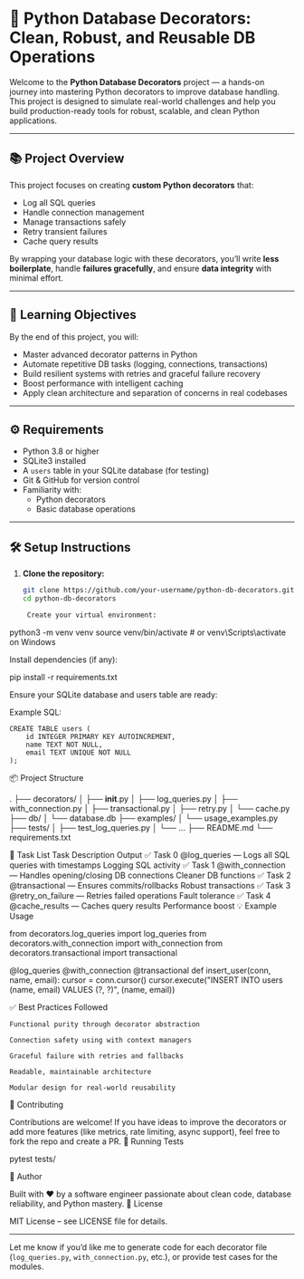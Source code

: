 # 🧠 Python Database Decorators: Clean, Robust, and Reusable DB Operations

Welcome to the **Python Database Decorators** project — a hands-on journey into mastering Python decorators to improve database handling. This project is designed to simulate real-world challenges and help you build production-ready tools for robust, scalable, and clean Python applications.

---

## 📚 Project Overview

This project focuses on creating **custom Python decorators** that:

- Log all SQL queries
- Handle connection management
- Manage transactions safely
- Retry transient failures
- Cache query results

By wrapping your database logic with these decorators, you’ll write **less boilerplate**, handle **failures gracefully**, and ensure **data integrity** with minimal effort.

---

## 🎯 Learning Objectives

By the end of this project, you will:

- Master advanced decorator patterns in Python
- Automate repetitive DB tasks (logging, connections, transactions)
- Build resilient systems with retries and graceful failure recovery
- Boost performance with intelligent caching
- Apply clean architecture and separation of concerns in real codebases

---

## ⚙️ Requirements

- Python 3.8 or higher
- SQLite3 installed
- A `users` table in your SQLite database (for testing)
- Git & GitHub for version control
- Familiarity with:
  - Python decorators
  - Basic database operations

---

## 🛠 Setup Instructions

1. **Clone the repository:**

   ```bash
   git clone https://github.com/your-username/python-db-decorators.git
   cd python-db-decorators

    Create your virtual environment:

python3 -m venv venv
source venv/bin/activate  # or venv\Scripts\activate on Windows

Install dependencies (if any):

pip install -r requirements.txt

Ensure your SQLite database and users table are ready:

Example SQL:

    CREATE TABLE users (
        id INTEGER PRIMARY KEY AUTOINCREMENT,
        name TEXT NOT NULL,
        email TEXT UNIQUE NOT NULL
    );

📦 Project Structure

.
├── decorators/
│   ├── __init__.py
│   ├── log_queries.py
│   ├── with_connection.py
│   ├── transactional.py
│   ├── retry.py
│   └── cache.py
├── db/
│   └── database.db
├── examples/
│   └── usage_examples.py
├── tests/
│   ├── test_log_queries.py
│   └── ...
├── README.md
└── requirements.txt

🔁 Task List
Task	Description	Output
✅ Task 0	@log_queries — Logs all SQL queries with timestamps	Logging SQL activity
✅ Task 1	@with_connection — Handles opening/closing DB connections	Cleaner DB functions
✅ Task 2	@transactional — Ensures commits/rollbacks	Robust transactions
✅ Task 3	@retry_on_failure — Retries failed operations	Fault tolerance
✅ Task 4	@cache_results — Caches query results	Performance boost
💡 Example Usage

from decorators.log_queries import log_queries
from decorators.with_connection import with_connection
from decorators.transactional import transactional

@log_queries
@with_connection
@transactional
def insert_user(conn, name, email):
    cursor = conn.cursor()
    cursor.execute("INSERT INTO users (name, email) VALUES (?, ?)", (name, email))

✅ Best Practices Followed

    Functional purity through decorator abstraction

    Connection safety using with context managers

    Graceful failure with retries and fallbacks

    Readable, maintainable architecture

    Modular design for real-world reusability

📂 Contributing

Contributions are welcome! If you have ideas to improve the decorators or add more features (like metrics, rate limiting, async support), feel free to fork the repo and create a PR.
🧪 Running Tests

pytest tests/

🧠 Author

Built with ❤️ by a software engineer passionate about clean code, database reliability, and Python mastery.
📄 License

MIT License – see LICENSE file for details.


---

Let me know if you’d like me to generate code for each decorator file (`log_queries.py`, `with_connection.py`, etc.), or provide test cases for the modules.

